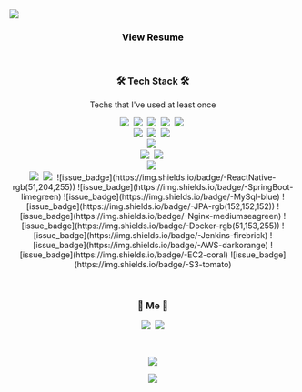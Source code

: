 <!--
**JiHyun_Han/JiHyun_Han** is a ✨ _special_ ✨ repository because its `README.md` (this file) appears on your GitHub profile.

Here are some ideas to get you started:

- 🔭 I’m currently working on ...
- 🌱 I’m currently learning ...
- 👯 I’m looking to collaborate on ...
- 🤔 I’m looking for help with ...
- 💬 Ask me about ...
- 📫 How to reach me: ...
- 😄 Pronouns: ...
- ⚡ Fun fact: ...
-->

<img src="https://capsule-render.vercel.app/api?type=slice&color=auto&fontColor=black&height=300&section=header&text=JiHyun%20Han&fontSize=85&animation=twinkling" />


<h3 align="center">
    <a href="https://www.notion.so/" style="color: black; text-decoration: none;"> 
	View Resume
    </a>
</h3>

<br>


<h3 align="center">🛠 Tech Stack 🛠</h3>

<p align="center"> Techs that I've used at least once </p>

<p align="center">
  <img src="https://img.shields.io/badge/Python-3766AB?style=flat-square&logo=Python&logoColor=white"/></a>&nbsp 
  <img src="https://img.shields.io/badge/C-A8B9CC?style=flat-square&logo=C&logoColor=white"/></a>&nbsp 
  <img src="https://img.shields.io/badge/JavaScript-f7df1e?style=flat-square&logo=javascript&logoColor=white"/></a>&nbsp 
  <img src="https://img.shields.io/badge/HTML5-e34f26?style=flat-square&logo=html5&logoColor=white"/></a>&nbsp
  <img src="https://img.shields.io/badge/CSS3-1572B6?style=flat-square&logo=css3&logoColor=white"/></a>&nbsp
  <br>
  <img src="https://img.shields.io/badge/Vue.js-4FC08D?style=flat-square&logo=Vue.js&logoColor=white"/></a>&nbsp
  <img src="https://img.shields.io/badge/Spring-6DB33F?style=flat-square&logo=Spring&logoColor=white"/></a>&nbsp
  <img src="https://img.shields.io/badge/Bootstrap-7952B3?style=flat-square&logo=Bootstrap&logoColor=white"/></a>&nbsp
  <br>
  <img src="https://img.shields.io/badge/MySQL-4479A1?style=flat-square&logo=MySQL&logoColor=white"/></a>&nbsp
  <br>
  <img src="https://img.shields.io/badge/Node.js-339933?style=flat-square&logo=Node.js&logoColor=white"/></a>&nbsp
  <img src="https://img.shields.io/badge/pandas-150458?style=flat-square&logo=pandas&logoColor=white"/></a>&nbsp
  <br>
  <img src="https://img.shields.io/badge/AWS-232F3E?style=flat-square&logo=amazon%20AWS&logoColor=white"/></a>&nbsp
  <br>
  <img src="https://img.shields.io/badge/Jira-0052CC?style=flat-square&logo=Jira%20software&logoColor=white"/></a>&nbsp
  <img src="https://img.shields.io/badge/Gitlab-FCA121?style=flat-square&logo=Gitlab&logoColor=white"/></a>&nbsp
  ![issue_badge](https://img.shields.io/badge/-ReactNative-rgb(51,204,255)) 
  ![issue_badge](https://img.shields.io/badge/-SpringBoot-limegreen) 
  ![issue_badge](https://img.shields.io/badge/-MySql-blue)
  ![issue_badge](https://img.shields.io/badge/-JPA-rgb(152,152,152)) 
  ![issue_badge](https://img.shields.io/badge/-Nginx-mediumseagreen) 
  ![issue_badge](https://img.shields.io/badge/-Docker-rgb(51,153,255)) 
  ![issue_badge](https://img.shields.io/badge/-Jenkins-firebrick)  
  ![issue_badge](https://img.shields.io/badge/-AWS-darkorange)  
  ![issue_badge](https://img.shields.io/badge/-EC2-coral)  
  ![issue_badge](https://img.shields.io/badge/-S3-tomato) 
</p>
<br>

<h3 align="center"> 🍒 Me 🍒 </h3>
<p align="center">
  <a href="https://www.instagram.com/jih___h/"><img src="https://img.shields.io/badge/Instagram-E4405F?style=flat-square&logo=Instagram&logoColor=white&link=https://www.instagram.com/myoung__xd/"/></a>&nbsp
  <a href="mailto:gkswlgus96@gmail.com"><img src="https://img.shields.io/badge/Gmail-d14836?style=flat-square&logo=Gmail&logoColor=white&link=jomyounghee32@gmail.com"/></a>
</p>
<br>

<p align="center">
    <a href="https://hits.seeyoufarm.com"><img src="https://hits.seeyoufarm.com/api/count/incr/badge.svg?url=https://github.com/hanjihyun/hit-counter&count_bg=%23FFB100&title_bg=%23555555&icon=&icon_color=%23E7E7E7&title=hits&edge_flat=false"/></a>
</p>

<p align="center">
    <img src="https://github-readme-stats.vercel.app/api?username=hanjihyun&show_icons=true&theme=flag-india&count_private=true"/></a>
</p>

